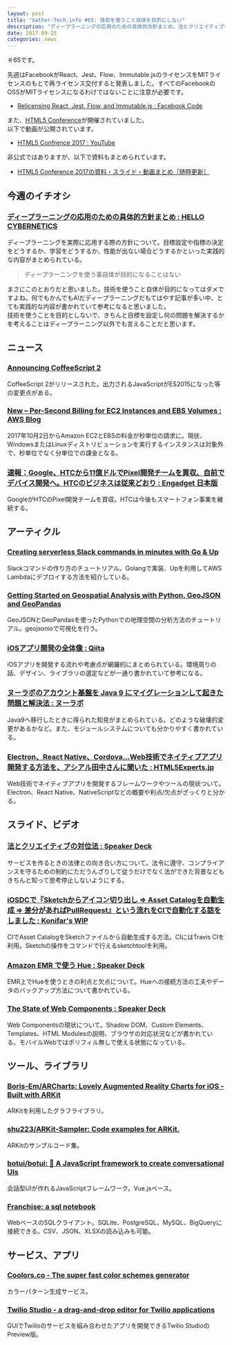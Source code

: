 ```yaml
---
layout: post
title: "Gather-Tech.info #65: 技術を使うこと自体を目的にしない"
description: "ディープラーニングの応用のための具体的方針まとめ、法とクリエイティブの対位法 など"
date: 2017-09-25
categories: news
---
```


＃65です。

先週はFacebookがReact、Jest、Flow、Immutable.jsのライセンスをMITライセンスのもとで再ライセンス交付すると発表しました。すべてのFacebookのOSSがMITライセンスになるわけではないことに注意が必要です。

- [Relicensing React, Jest, Flow, and Immutable.js : Facebook Code](https://code.facebook.com/posts/300798627056246/relicensing-react-jest-flow-and-immutable-js/)

また、[HTML5 Conference](http://events.html5j.org/conference/2017/9/)が開催されていました。  
以下で動画が公開されています。

- [HTML5 Confrence 2017 : YouTube](https://www.youtube.com/playlist?list=PLeFZWzLJpZcd4BocaCj9FUOFpaa1y_5ok)

非公式ではありますが、以下で資料もまとめられています。

- [HTML5 Conference 2017の資料・スライド・動画まとめ［随時更新］](https://career.levtech.jp/guide/knowhow/article/265/)

## 今週のイチオシ

### [ディープラーニングの応用のための具体的方針まとめ : HELLO CYBERNETICS](http://s0sem0y.hatenablog.com/entry/2017/09/21/124420)

ディープラーニングを実際に応用する際の方針について。目標設定や指標の決定をどうするか、学習をどうするか、性能が出ない場合どうするかといった実践的な内容がまとめられている。

> ディープラーニングを使う事自体が目的になることはない

まさにこのとおりだと思いました。技術を使うこと自体が目的になってはダメですよね。何でもかんでもAIだディープラーニングだもてはやす記事が多い中、とても実践的な内容が書かれていて参考になると思いました。  
技術を使うことを目的としないで、きちんと目標を設定し何の問題を解決するかを考えることはディープラーニング以外でも言えることだと思います。

## ニュース

### [Announcing CoffeeScript 2](http://coffeescript.org/announcing-coffeescript-2/)

CoffeeScript 2がリリースされた。出力されるJavaScriptがES2015になった等の変更点がある。

### [New – Per-Second Billing for EC2 Instances and EBS Volumes : AWS Blog](https://aws.amazon.com/jp/blogs/aws/new-per-second-billing-for-ec2-instances-and-ebs-volumes/)

2017年10月2日からAmazon EC2とEBSの料金が秒単位の請求に。現状、WindowsまたはLinuxディストリビューションを実行するインスタンスは対象外で、秒単位でなく分単位での課金となる。

### [速報：Google、HTCから11億ドルでPixel開発チームを買収、自前でデバイス開発へ。HTCのビジネスは従来どおり : Engadget 日本版](http://japanese.engadget.com/2017/09/20/google-htc-11-pixel-htc/)

GoogleがHTCのPixel開発チームを買収。HTCは今後もスマートフォン事業を継続する。

## アーティクル

### [Creating serverless Slack commands in minutes with Go & Up](https://medium.freecodecamp.org/creating-serverless-slack-commands-in-minutes-with-up-f04ce0cfd52c)

Slackコマンドの作り方のチュートリアル。Golangで実装、Upを利用してAWS Lambdaにデプロイする方法を紹介している。

### [Getting Started on Geospatial Analysis with Python, GeoJSON and GeoPandas](https://www.twilio.com/blog/2017/08/geospatial-analysis-python-geojson-geopandas.html)

GeoJSONとGeoPandasを使ったPythonでの地理空間の分析方法のチュートリアル。geojsonioで可視化を行う。

### [iOSアプリ開発の全体像 : Qiita](http://qiita.com/gomi_ningen/items/b8c9c5c11aee91be820e)

iOSアプリを開発する流れや考慮点が網羅的にまとめられている。環境周りの話、デザイン、ライブラリの選定などが一通り書かれていて参考になる。

### [ヌーラボのアカウント基盤を Java 9 にマイグレーションして起きた問題と解決法 : ヌーラボ](https://nulab-inc.com/ja/blog/nulab/java9-migration/)

Java9へ移行したときに得られた知見がまとめられている。どのような破壊的変更があるかなど。また、モジュールシステムについても分かりやすく書かれている。

### [Electron、React Native、Cordova…Web技術でネイティブアプリ開発する方法を、アシアル田中さんに聞いた : HTML5Experts.jp](https://html5experts.jp/shumpei-shiraishi/24253/)

Web技術でネイティブアプリを開発するフレームワークやツールの現状ついて。Electron、React Native、NativeScriptなどの概要や利点/欠点がざっくりと分かる。

## スライド、ビデオ

### [法とクリエイティブの対位法 : Speaker Deck](https://speakerdeck.com/hajipion/fa-tokurieiteihufalsedui-wei-fa)

サービスを作るときの法律との向き合い方について。法令に遵守、コンプライアンスを守るための制約にただうんざりして従うだけでなく法ができた背景などもきちんと知って思考停止しないようにする。

### [iOSDCで『Sketchからアイコン切り出し ⇒ Asset Catalogを自動生成 ⇒ 差分があればPullRequest』という流れをCIで自動化する話をしました : Konifar's WIP](http://konifar.hatenablog.com/entry/2017/09/17/231704)

CIでAsset CatalogをSketchファイルから自動生成する方法。CIにはTravis CIを利用。Sketchの操作をコマンドで行えるsketchtoolを利用。

### [Amazon EMR で使う Hue : Speaker Deck](https://speakerdeck.com/yaiwase/amazon-emr-deshi-u-hue)

EMR上でHueを使うときの利点と欠点について。Hueへの接続方法の工夫やデータのバックアップ方法について書かれている。

### [The State of Web Components : Speaker Deck](https://speakerdeck.com/1000ch/the-state-of-web-components)

Web Componentsの現状について。Shadow DOM、Custom Elements、Templates、HTML Modulesの説明、ブラウザの対応状況などが書かれている。モバイルWebではポリフィル無しで使える状態になっている。

## ツール、ライブラリ

### [Boris-Em/ARCharts: Lovely Augmented Reality Charts for iOS - Built with ARKit](https://github.com/Boris-Em/ARCharts)

ARKitを利用したグラフライブラリ。

### [shu223/ARKit-Sampler: Code examples for ARKit.](https://github.com/shu223/ARKit-Sampler)

ARKitのサンプルコード集。

### [botui/botui: 🤖 A JavaScript framework to create conversational UIs](https://github.com/botui/botui)

会話型UIが作れるJavaScriptフレームワーク。Vue.jsベース。

### [Franchise: a sql notebook](https://franchise.cloud/)

WebベースのSQLクライアント。SQLite、PostgreSQL、MySQL、BigQueryに接続できる。CSV、JSON、XLSXの読み込みも可能。

## サービス、アプリ

### [Coolors.co - The super fast color schemes generator](https://coolors.co/)

カラーパターン生成サービス。

### [Twilio Studio - a drag-and-drop editor for Twilio applications](https://www.twilio.com/studio)

GUIでTwilioのサービスを組み合わせたアプリを開発できるTwilio StudioのPreview版。
